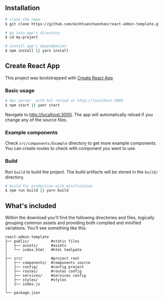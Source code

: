 ## Installation

``` bash
# clone the repo
$ git clone https://github.com/minhtuanchannhan/react-admin-template.git my-project

# go into app's directory
$ cd my-project

# install app's dependencies
$ npm install || yarn install
```

## Create React App
This project was bootstrapped with [Create React App](https://github.com/facebook/create-react-app)

### Basic usage

``` bash
# dev server  with hot reload at http://localhost:3000
$ npm start || yanr start
```

Navigate to [http://localhost:3000](http://localhost:3000). The app will automatically reload if you change any of the source files.

### Example components
Check `src/components/Example` directory to get more example components. You can create routes to check with component you want to use.

### Build

Run `build` to build the project. The build artifacts will be stored in the `build/` directory.

```bash
# build for production with minification
$ npm run build || yarn build
```

## What's included

Within the download you'll find the following directories and files, logically grouping common assets and providing both compiled and minified variations. You'll see something like this:

```
react-admin-template
├── public/          #static files
│   ├── assets/      #assets
│   └── index.html   #html temlpate
│
├── src/             #project root
│   ├── components/  #components source
│   ├── config/      #config project
│   ├── routes/      #routes config
│   ├── services/    #services config
│   ├── styles/      #styles
│   ├── index.js
│
└── package.json
```
